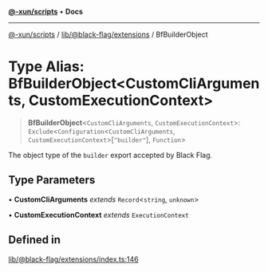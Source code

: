 [**@-xun/scripts**](../../../../README.md) • **Docs**

***

[@-xun/scripts](../../../../README.md) / [lib/@black-flag/extensions](../README.md) / BfBuilderObject

# Type Alias: BfBuilderObject\<CustomCliArguments, CustomExecutionContext\>

> **BfBuilderObject**\<`CustomCliArguments`, `CustomExecutionContext`\>: `Exclude`\<`Configuration`\<`CustomCliArguments`, `CustomExecutionContext`\>\[`"builder"`\], `Function`\>

The object type of the `builder` export accepted by Black Flag.

## Type Parameters

• **CustomCliArguments** *extends* `Record`\<`string`, `unknown`\>

• **CustomExecutionContext** *extends* `ExecutionContext`

## Defined in

[lib/@black-flag/extensions/index.ts:146](https://github.com/Xunnamius/xscripts/blob/57333eb95500d47b37fb5be30901f27ce55d7211/lib/@black-flag/extensions/index.ts#L146)
